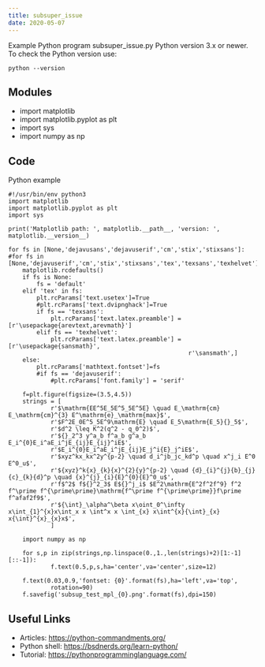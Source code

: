 ```yaml
---
title: subsuper_issue
date: 2020-05-07
---
```

Example Python program subsuper_issue.py
Python version 3.x or newer.
To check the Python version use:

    python --version

## Modules

* import matplotlib
* import matplotlib.pyplot as plt
* import sys
* import numpy as np

## Code

Python example

    #!/usr/bin/env python3
    import matplotlib
    import matplotlib.pyplot as plt
    import sys
    
    print('Matplotlib path: ', matplotlib.__path__, 'version: ', matplotlib.__version__)
    
    for fs in [None,'dejavusans','dejavuserif','cm','stix','stixsans']:
    #for fs in [None,'dejavuserif','cm','stix','stixsans','tex','texsans','texhelvet']:
        matplotlib.rcdefaults()
        if fs is None:
            fs = 'default'
        elif 'tex' in fs:
            plt.rcParams['text.usetex']=True
            #plt.rcParams['text.dvipnghack']=True
            if fs == 'texsans':
                plt.rcParams['text.latex.preamble'] = [r'\usepackage{arevtext,arevmath}']
            elif fs == 'texhelvet':
                plt.rcParams['text.latex.preamble'] = [r'\usepackage{sansmath}',
                                                       r'\sansmath',]
        else:
            plt.rcParams['mathtext.fontset']=fs
            #if fs == 'dejavuserif':
                #plt.rcParams['font.family'] = 'serif'
    
        f=plt.figure(figsize=(3.5,4.5))
        strings = [
                r'$\mathrm{EE^5E_5E^5_5E^5E} \quad E_\mathrm{cm} E_\mathrm{cm}^{3} E^\mathrm{e}_\mathrm{max}$',
                r'$F^2E_0E^5_5E^9\mathrm{E} \quad E_5\mathrm{E_5}{}_5$',
                r'$d^2 \leq K^2(q^2 - q_0^2)$',
                r'${}_2^3 y^a_b f^a_b g^a_b E_i^{0}E_i^aE_i^jE_{ij}E_{ij}^iE$',
                r'$E_i^{0}E_i^aE_i^jE_{ij}E_j^i{E}_j^iE$',
                r'$xyz^kx_kx^2y^{p-2} \quad d_i^jb_jc_kd^p \quad x^j_i E^0 E^0_u$',
                r'${xyz}^k{x}_{k}{x}^{2}{y}^{p-2} \quad {d}_{i}^{j}{b}_{j}{c}_{k}{d}^p \quad {x}^{j}_{i}{E}^{0}{E}^0_u$',
                r'f$^2$ f${}^2_3$ E${}^j_i$ $E^2\mathrm{E^2f^2f^9} f^2 f^\prime f^{\prime\prime}\mathrm{f^\prime f^{\prime\prime}}f\prime f^afaf2f9$',
                r'${\int}_\alpha^\beta x\oint_0^\infty x\int_{1}^{x}x\int_x x \int^x x \int_{x} x\int^{x}{\int}_{x} x{\int}^{x}_{x}x$',
                ]
    
        import numpy as np
    
        for s,p in zip(strings,np.linspace(0.,1.,len(strings)+2)[1:-1][::-1]):
                f.text(0.5,p,s,ha='center',va='center',size=12)
    
        f.text(0.03,0.9,'fontset: {0}'.format(fs),ha='left',va='top',
                rotation=90)
        f.savefig('subsup_test_mpl_{0}.png'.format(fs),dpi=150)
    
    

## Useful Links

- Articles: https://python-commandments.org/
- Python shell: https://bsdnerds.org/learn-python/
- Tutorial: https://pythonprogramminglanguage.com/
